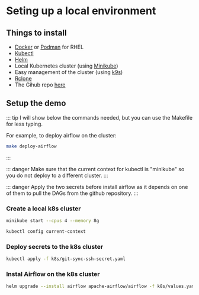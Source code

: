 
# Seting up a local environment

## Things to install

 - [Docker](https://www.docker.com/) or [Podman](https://podman.io/) for RHEL
 - [Kubectl](https://kubernetes.io/docs/tasks/tools/) 
 - [Helm](https://helm.sh/)
 - Local Kubernetes cluster (using [Minikube](https://minikube.sigs.k8s.io/docs/))
 - Easy management of the cluster (using [k9s](https://k9scli.io/)) 
 - [Rclone](https://rclone.org/)
 - The Gihub repo [here](https://github.com/elimayost/issam-airflow-demo)

## Setup the demo

::: tip
I will show below the commands needed, but you can use the Makefile for less typing.

For example, to deploy airflow on the cluster:

```bash
make deploy-airflow 
```
:::

::: danger
Make sure that the current context for kubectl is "minikube"
so you do not deploy to a different cluster.
:::

::: danger
Apply the two secrets before install airflow as it depends on one of them
to pull the DAGs from the github repository.
:::

### Create a local k8s cluster

```bash
minikube start --cpus 4 --memory 8g
```

``` bash
kubectl config current-context
```
### Deploy secrets to the k8s cluster

```bash
kubectl apply -f k8s/git-sync-ssh-secret.yaml
```

### Instal Airflow on the k8s cluster

```bash
helm upgrade --install airflow apache-airflow/airflow -f k8s/values.yaml --debug
```

